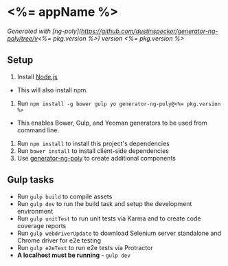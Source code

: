 # <%= appName %>

*Generated with [ng-poly](https://github.com/dustinspecker/generator-ng-poly/tree/v<%= pkg.version %>) version <%= pkg.version %>*

## Setup
1. Install [Node.js](http://nodejs.org/)
 - This will also install npm.
1. Run `npm install -g bower gulp yo generator-ng-poly@<%= pkg.version %>`
 - This enables Bower, Gulp, and Yeoman generators to be used from command line.
1. Run `npm install` to install this project's dependencies
1. Run `bower install` to install client-side dependencies
1. Use [generator-ng-poly](https://github.com/dustinspecker/generator-ng-poly) to create additional components

## Gulp tasks
- Run `gulp build` to compile assets
- Run `gulp dev` to run the build task and setup the development environment
- Run `gulp unitTest` to run unit tests via Karma and to create code coverage reports
- Run `gulp webdriverUpdate` to download Selenium server standalone and Chrome driver for e2e testing
- Run `gulp e2eTest` to run e2e tests via Protractor
 - **A localhost must be running** - `gulp dev`